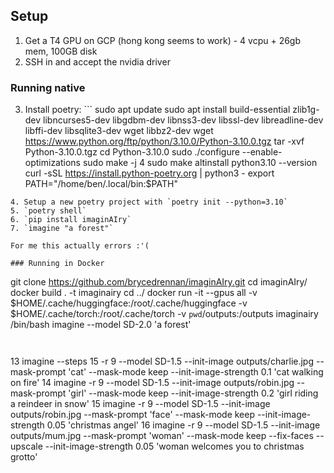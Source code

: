 ## Setup

1. Get a T4 GPU on GCP (hong kong seems to work) - 4 vcpu + 26gb mem, 100GB disk
2. SSH in and accept the nvidia driver

### Running native

3. Install poetry: ```
sudo apt update
sudo apt install build-essential zlib1g-dev libncurses5-dev libgdbm-dev libnss3-dev libssl-dev libreadline-dev libffi-dev libsqlite3-dev wget libbz2-dev
wget https://www.python.org/ftp/python/3.10.0/Python-3.10.0.tgz
tar -xvf Python-3.10.0.tgz
cd Python-3.10.0
sudo ./configure --enable-optimizations
sudo make -j 4
sudo make altinstall
python3.10 --version
curl -sSL https://install.python-poetry.org | python3 -
export PATH="/home/ben/.local/bin:$PATH"
```
4. Setup a new poetry project with `poetry init --python=3.10`
5. `poetry shell`
6. `pip install imaginAIry`
7. `imagine "a forest"`

For me this actually errors :'(

### Running in Docker

```
git clone https://github.com/brycedrennan/imaginAIry.git
cd imaginAIry/
docker build . -t imaginairy
cd ../
docker run -it --gpus all -v $HOME/.cache/huggingface:/root/.cache/huggingface -v $HOME/.cache/torch:/root/.cache/torch -v `pwd`/outputs:/outputs imaginairy /bin/bash
imagine --model SD-2.0 'a forest'
```


``` 
   13  imagine --steps 15 -r 9 --model SD-1.5 --init-image outputs/charlie.jpg --mask-prompt 'cat' --mask-mode keep --init-image-strength 0.1 'cat walking on fire'
   14  imagine -r 9 --model SD-1.5 --init-image outputs/robin.jpg --mask-prompt 'girl' --mask-mode keep --init-image-strength 0.2 'girl riding a reindeer in snow'
   15  imagine -r 9 --model SD-1.5 --init-image outputs/robin.jpg --mask-prompt 'face' --mask-mode keep --init-image-strength 0.05 'christmas angel'
   16  imagine -r 9 --model SD-1.5 --init-image outputs/mum.jpg --mask-prompt 'woman' --mask-mode keep --fix-faces --upscale --init-image-strength 0.05 'woman welcomes you to christmas grotto'
```
